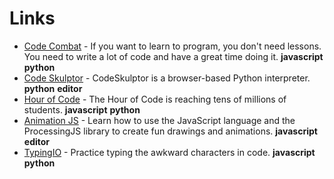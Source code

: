 
# Links

* [Code Combat](http://codecombat.com/) - If you want to learn to program, you don't need lessons. You need to write a lot of code and have a great time doing it. **javascript** **python**
* [Code Skulptor](http://www.codeskulptor.org/) - CodeSkulptor is a browser-based Python interpreter. **python** **editor**
* [Hour of Code](https://code.org/learn) - The Hour of Code is reaching tens of millions of students. **javascript** **python**
* [Animation JS](https://www.khanacademy.org/computing/computer-programming/programming) - Learn how to use the JavaScript language and the ProcessingJS library to create fun drawings and animations. **javascript** **editor**
* [TypingIO](https://typing.io/) - Practice typing the awkward characters in code. **javascript** **python**

